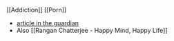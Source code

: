 [[Addiction]]
[[Porn]]
- [article in the guardian](https://www.theguardian.com/society/article/2024/jul/02/secret-lives-of-porn-addicts-i-am-meticulous-about-covering-my-tracks)
- Also [[Rangan Chatterjee - Happy Mind, Happy Life]]
